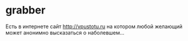 # grabber
Есть в интернете сайт http://vpustotu.ru на котором любой желающий может анонимно высказаться о наболевшем...
